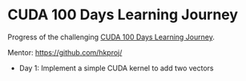 # CUDA 100 Days Learning Journey

Progress of the challenging [CUDA 100 Days Learning Journey](https://github.com/hkproj/100-days-of-gpu/tree/main).

Mentor: https://github.com/hkproj/


+ Day 1: Implement a simple CUDA kernel to add two vectors

